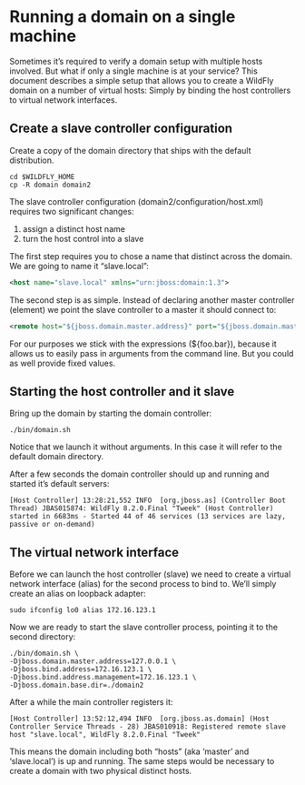# Running a domain on a single machine

Sometimes it’s required to verify a domain setup with multiple hosts involved. But what if only a single machine is at your service? This document describes a simple setup that allows you to create a WildFly domain on a number of virtual hosts: Simply by binding the host controllers to virtual network interfaces.

## Create a slave controller configuration

Create a copy of the domain directory that ships with the default distribution.

    cd $WILDFLY_HOME
    cp -R domain domain2

The slave controller configuration (domain2/configuration/host.xml) requires two significant changes:

1. assign a distinct host name
1. turn the host control into a slave

The first step requires you to chose a name that distinct across the domain. We are going to name it “slave.local”:

```xml
<host name="slave.local" xmlns="urn:jboss:domain:1.3">
```

The second step is as simple. Instead of declaring another master controller (element) we point the slave controller to a master it should connect to:

```xml
<remote host="${jboss.domain.master.address}" port="${jboss.domain.master.port:9999}" security-realm="ManagementRealm"/>
```

For our purposes we stick with the expressions (${foo.bar}), because it allows us to easily pass in arguments from the command line. But you could as well provide fixed values.

## Starting the host controller and it slave

Bring up the domain by starting the domain controller:

    ./bin/domain.sh

Notice that we launch it without arguments. In this case it will refer to the default domain directory.

After a few seconds the domain controller should up and running and started it’s default servers:

    [Host Controller] 13:28:21,552 INFO  [org.jboss.as] (Controller Boot Thread) JBAS015874: WildFly 8.2.0.Final "Tweek" (Host Controller) started in 6683ms - Started 44 of 46 services (13 services are lazy, passive or on-demand)

## The virtual network interface

Before we can launch the host controller (slave) we need to create a virtual network interface (alias) for the second process to bind to. We’ll simply create an alias on loopback adapter:

    sudo ifconfig lo0 alias 172.16.123.1

Now we are ready to start the slave controller process, pointing it to the second directory:

    ./bin/domain.sh \
    -Djboss.domain.master.address=127.0.0.1 \
    -Djboss.bind.address=172.16.123.1 \
    -Djboss.bind.address.management=172.16.123.1 \
    -Djboss.domain.base.dir=./domain2

After a while the main controller registers it:

    [Host Controller] 13:52:12,494 INFO  [org.jboss.as.domain] (Host Controller Service Threads - 28) JBAS010918: Registered remote slave host "slave.local", WildFly 8.2.0.Final "Tweek"

This means the domain including both “hosts” (aka ‘master’ and ‘slave.local’) is up and running. The same steps would be necessary to create a domain with two physical distinct hosts.
